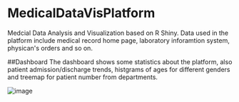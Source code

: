 # MedicalDataVisPlatform
Medcial Data Analysis and Visualization based on R Shiny. Data used in the platform include medical record home page, laboratory inforamtion system, physican's orders and so on. 

##Dashboard
The dashboard shows some statistics about the platform, also patient admission/discharge trends, histgrams of ages for different genders and treemap for patient number from departments.

![image](https://github.com/yejunbin/MedicalDataVisPlatform/tree/master/PNG/1.png)


